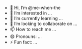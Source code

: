 - 👋 Hi, I’m @me-when-the
- 👀 I’m interested in ...
- 🌱 I’m currently learning ...
- 💞️ I’m looking to collaborate on ...
- 📫 How to reach me ...
- 😄 Pronouns: ...
- ⚡ Fun fact: ...

<!---
me-when-the/me-when-the is a ✨ special ✨ repository because its `README.md` (this file) appears on your GitHub profile.
You can click the Preview link to take a look at your changes.
--->
